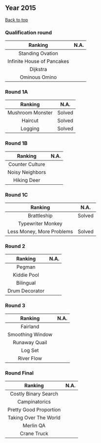 ## Year 2015

[Back to top](../Readme.MD)

### Qualification round

| Ranking | N.A. | 
|:-----:| :-----:| 
| Standing Ovation |  |
| Infinite House of Pancakes |  |
| Dijkstra |  |
| Ominous Omino |  |

### Round 1A

| Ranking | N.A. | 
|:-----:| :-----:| 
| Mushroom Monster | Solved |
| Haircut | Solved |
| Logging | Solved |

### Round 1B

| Ranking | N.A. | 
|:-----:| :-----:| 
| Counter Culture |  |
| Noisy Neighbors |  |
| Hiking Deer |  |

### Round 1C

| Ranking | N.A. | 
|:-----:| :-----:| 
| Brattleship | Solved |
| Typewriter Monkey |  |
| Less Money, More Problems | Solved |

### Round 2

| Ranking | N.A. | 
|:-----:| :-----:| 
| Pegman |  |
| Kiddie Pool |  |
| Bilingual |  |
| Drum Decorator |  |

### Round 3

| Ranking | N.A. | 
|:-----:| :-----:| 
| Fairland |  |
| Smoothing Window |  |
| Runaway Quail |  |
| Log Set |  |
| River Flow |  |

### Round Final

| Ranking | N.A. | 
|:-----:| :-----:| 
| Costly Binary Search |  |
| Campinatorics |  |
| Pretty Good Proportion |  |
| Taking Over The World |  |
| Merlin QA |  |
| Crane Truck |  |

